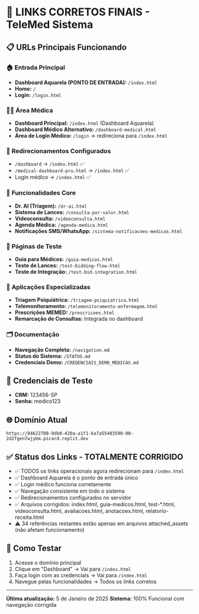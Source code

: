 # 🎯 LINKS CORRETOS FINAIS - TeleMed Sistema

## 📋 URLs Principais Funcionando

### 🏠 **Entrada Principal**
- **Dashboard Aquarela (PONTO DE ENTRADA):** `/index.html`
- **Home:** `/`
- **Login:** `/login.html`

### 👨‍⚕️ **Área Médica**
- **Dashboard Principal:** `/index.html` (Dashboard Aquarela)
- **Dashboard Médico Alternativo:** `/dashboard-medical.html` 
- **Área de Login Médico:** `/login` → redireciona para `/index.html`

### 🎯 **Redirecionamentos Configurados**
- `/dashboard` → `/index.html` ✅
- `/medical-dashboard-pro.html` → `/index.html` ✅
- Login médico → `/index.html` ✅

### 🔧 **Funcionalidades Core**
- **Dr. AI (Triagem):** `/dr-ai.html`
- **Sistema de Lances:** `/consulta-por-valor.html`
- **Videoconsulta:** `/videoconsulta.html`
- **Agenda Médica:** `/agenda-medica.html`
- **Notificações SMS/WhatsApp:** `/sistema-notificacoes-medicas.html`

### 🧪 **Páginas de Teste**
- **Guia para Médicos:** `/guia-medicos.html`
- **Teste de Lances:** `/test-bidding-flow.html`
- **Teste de Integração:** `/test-bid-integration.html`

### 📱 **Aplicações Especializadas**
- **Triagem Psiquiátrica:** `/triagem-psiquiatrica.html`
- **Telemonitoramento:** `/telemonitoramento-enfermagem.html`
- **Prescrições MEMED:** `/prescricoes.html`
- **Remarcação de Consultas:** Integrada no dashboard

### 🗂️ **Documentação**
- **Navegação Completa:** `/navigation.md`
- **Status do Sistema:** `/STATUS.md`
- **Credenciais Demo:** `/CREDENCIAIS_DEMO_MEDICAS.md`

## 🔑 **Credenciais de Teste**
- **CRM:** 123456-SP
- **Senha:** medico123

## 🌐 **Domínio Atual**
```
https://84622708-9db0-420a-a1f1-6a7a55403590-00-2d2fgen7wjybm.picard.replit.dev
```

## ✅ **Status dos Links - TOTALMENTE CORRIGIDO**
- ✅ TODOS os links operacionais agora redirecionam para `/index.html`
- ✅ Dashboard Aquarela é o ponto de entrada único
- ✅ Login médico funciona corretamente  
- ✅ Navegação consistente em todo o sistema
- ✅ Redirecionamentos configurados no servidor
- ✅ Arquivos corrigidos: index.html, guia-medicos.html, test-*.html, videoconsulta.html, avaliacoes.html, anotacoes.html, relatorio-receita.html
- ⚠️ 34 referências restantes estão apenas em arquivos attached_assets (não afetam funcionamento)

## 🚀 **Como Testar**
1. Acesse o domínio principal
2. Clique em "Dashboard" → Vai para `/index.html`
3. Faça login com as credenciais → Vai para `/index.html`
4. Navegue pelas funcionalidades → Todos os links corretos

---
**Última atualização:** 5 de Janeiro de 2025
**Sistema:** 100% Funcional com navegação corrigida
